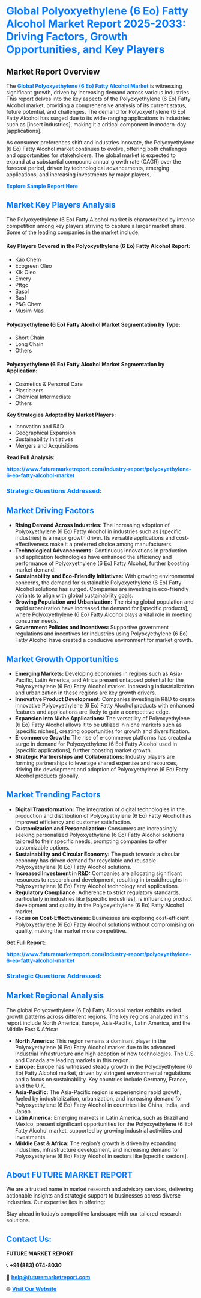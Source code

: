 <h1 style="color: #007BFF;">Global Polyoxyethylene (6 Eo) Fatty Alcohol Market Report 2025-2033: Driving Factors, Growth Opportunities, and Key Players</h1>

<section id="overview">
<h2>Market Report Overview</h2>
<p>The <a href="https://www.futuremarketreport.com/industry-report/polyoxyethylene-6-eo-fatty-alcohol-market" style="color: #007BFF; text-decoration: none;"><strong>Global Polyoxyethylene (6 Eo) Fatty Alcohol Market</strong></a> is witnessing significant growth, driven by increasing demand across various industries. This report delves into the key aspects of the Polyoxyethylene (6 Eo) Fatty Alcohol market, providing a comprehensive analysis of its current status, future potential, and challenges. The demand for Polyoxyethylene (6 Eo) Fatty Alcohol has surged due to its wide-ranging applications in industries such as [insert industries], making it a critical component in modern-day [applications].</p>
<p>As consumer preferences shift and industries innovate, the Polyoxyethylene (6 Eo) Fatty Alcohol market continues to evolve, offering both challenges and opportunities for stakeholders. The global market is expected to expand at a substantial compound annual growth rate (CAGR) over the forecast period, driven by technological advancements, emerging applications, and increasing investments by major players.</p>
</section>

<section id="overview">
<p><a href="https://www.futuremarketreport.com/request-sample/reportId=30765" style="color: #007BFF; text-decoration: none;"><strong>Explore Sample Report Here</strong></a></p>
</section>

<section id="key-players">
<h2 style="color: #007BFF;">Market Key Players Analysis</h2>
<p>The Polyoxyethylene (6 Eo) Fatty Alcohol market is characterized by intense competition among key players striving to capture a larger market share. Some of the leading companies in the market include:</p>
<h4>Key Players Covered in the Polyoxyethylene (6 Eo) Fatty Alcohol Report:</h4>
<ul><li>Kao Chem</li><li>Ecogreen Oleo</li><li>Klk Oleo</li><li>Emery</li><li>Pttgc</li><li>Sasol</li><li>Basf</li><li>P&amp;G Chem</li><li>Musim Mas</li></ul>
<h4>Polyoxyethylene (6 Eo) Fatty Alcohol Market Segmentation by Type:</h4>
<ul><li>Short Chain</li><li>Long Chain</li><li>Others</li></ul>

<h4>Polyoxyethylene (6 Eo) Fatty Alcohol Market Segmentation by Application:</h4>
<ul><li>Cosmetics &amp; Personal Care</li><li>Plasticizers</li><li>Chemical Intermediate</li><li>Others</li></ul>
<p><strong>Key Strategies Adopted by Market Players:</strong></p>
<ul>
<li>Innovation and R&D</li>
<li>Geographical Expansion</li>
<li>Sustainability Initiatives</li>
<li>Mergers and Acquisitions</li>
</ul>
</section>

<section>
<p><strong>Read Full Analysis: </strong></p><a href="https://www.futuremarketreport.com/industry-report/polyoxyethylene-6-eo-fatty-alcohol-market" style="color: #007BFF; text-decoration: none;"><strong>https://www.futuremarketreport.com/industry-report/polyoxyethylene-6-eo-fatty-alcohol-market</strong></a>
<h3 style="color: #007BFF;">Strategic Questions Addressed:</h3>
</section>

<section id="driving-factors">
<h2 style="color: #007BFF;">Market Driving Factors</h2>
<ul>
<li><strong>Rising Demand Across Industries:</strong> The increasing adoption of Polyoxyethylene (6 Eo) Fatty Alcohol in industries such as [specific industries] is a major growth driver. Its versatile applications and cost-effectiveness make it a preferred choice among manufacturers.</li>
<li><strong>Technological Advancements:</strong> Continuous innovations in production and application technologies have enhanced the efficiency and performance of Polyoxyethylene (6 Eo) Fatty Alcohol, further boosting market demand.</li>
<li><strong>Sustainability and Eco-Friendly Initiatives:</strong> With growing environmental concerns, the demand for sustainable Polyoxyethylene (6 Eo) Fatty Alcohol solutions has surged. Companies are investing in eco-friendly variants to align with global sustainability goals.</li>
<li><strong>Growing Population and Urbanization:</strong> The rising global population and rapid urbanization have increased the demand for [specific products], where Polyoxyethylene (6 Eo) Fatty Alcohol plays a vital role in meeting consumer needs.</li>
<li><strong>Government Policies and Incentives:</strong> Supportive government regulations and incentives for industries using Polyoxyethylene (6 Eo) Fatty Alcohol have created a conducive environment for market growth.</li>
</ul>
</section>

<section id="growth-opportunities">
<h2 style="color: #007BFF;">Market Growth Opportunities</h2>
<ul>
<li><strong>Emerging Markets:</strong> Developing economies in regions such as Asia-Pacific, Latin America, and Africa present untapped potential for the Polyoxyethylene (6 Eo) Fatty Alcohol market. Increasing industrialization and urbanization in these regions are key growth drivers.</li>
<li><strong>Innovative Product Development:</strong> Companies investing in R&D to create innovative Polyoxyethylene (6 Eo) Fatty Alcohol products with enhanced features and applications are likely to gain a competitive edge.</li>
<li><strong>Expansion into Niche Applications:</strong> The versatility of Polyoxyethylene (6 Eo) Fatty Alcohol allows it to be utilized in niche markets such as [specific niches], creating opportunities for growth and diversification.</li>
<li><strong>E-commerce Growth:</strong> The rise of e-commerce platforms has created a surge in demand for Polyoxyethylene (6 Eo) Fatty Alcohol used in [specific applications], further boosting market growth.</li>
<li><strong>Strategic Partnerships and Collaborations:</strong> Industry players are forming partnerships to leverage shared expertise and resources, driving the development and adoption of Polyoxyethylene (6 Eo) Fatty Alcohol products globally.</li>
</ul>
</section>

<section id="trending-factors">
<h2 style="color: #007BFF;">Market Trending Factors</h2>
<ul>
<li><strong>Digital Transformation:</strong> The integration of digital technologies in the production and distribution of Polyoxyethylene (6 Eo) Fatty Alcohol has improved efficiency and customer satisfaction.</li>
<li><strong>Customization and Personalization:</strong> Consumers are increasingly seeking personalized Polyoxyethylene (6 Eo) Fatty Alcohol solutions tailored to their specific needs, prompting companies to offer customizable options.</li>
<li><strong>Sustainability and Circular Economy:</strong> The push towards a circular economy has driven demand for recyclable and reusable Polyoxyethylene (6 Eo) Fatty Alcohol solutions.</li>
<li><strong>Increased Investment in R&D:</strong> Companies are allocating significant resources to research and development, resulting in breakthroughs in Polyoxyethylene (6 Eo) Fatty Alcohol technology and applications.</li>
<li><strong>Regulatory Compliance:</strong> Adherence to strict regulatory standards, particularly in industries like [specific industries], is influencing product development and quality in the Polyoxyethylene (6 Eo) Fatty Alcohol market.</li>
<li><strong>Focus on Cost-Effectiveness:</strong> Businesses are exploring cost-efficient Polyoxyethylene (6 Eo) Fatty Alcohol solutions without compromising on quality, making the market more competitive.</li>
</ul>
</section>

<section>
<p><strong>Get Full Report: </strong></p><a href="https://www.futuremarketreport.com/industry-report/polyoxyethylene-6-eo-fatty-alcohol-market" style="color: #007BFF; text-decoration: none;"><strong>https://www.futuremarketreport.com/industry-report/polyoxyethylene-6-eo-fatty-alcohol-market</strong></a>
<h3 style="color: #007BFF;">Strategic Questions Addressed:</h3>
</section>


<section id="regional-analysis">
<h2 style="color: #007BFF;">Market Regional Analysis</h2>
<p>The global Polyoxyethylene (6 Eo) Fatty Alcohol market exhibits varied growth patterns across different regions. The key regions analyzed in this report include North America, Europe, Asia-Pacific, Latin America, and the Middle East & Africa:</p>
<ul>
<li><strong>North America:</strong> This region remains a dominant player in the Polyoxyethylene (6 Eo) Fatty Alcohol market due to its advanced industrial infrastructure and high adoption of new technologies. The U.S. and Canada are leading markets in this region.</li>
<li><strong>Europe:</strong> Europe has witnessed steady growth in the Polyoxyethylene (6 Eo) Fatty Alcohol market, driven by stringent environmental regulations and a focus on sustainability. Key countries include Germany, France, and the U.K.</li>
<li><strong>Asia-Pacific:</strong> The Asia-Pacific region is experiencing rapid growth, fueled by industrialization, urbanization, and increasing demand for Polyoxyethylene (6 Eo) Fatty Alcohol in countries like China, India, and Japan.</li>
<li><strong>Latin America:</strong> Emerging markets in Latin America, such as Brazil and Mexico, present significant opportunities for the Polyoxyethylene (6 Eo) Fatty Alcohol market, supported by growing industrial activities and investments.</li>
<li><strong>Middle East & Africa:</strong> The region’s growth is driven by expanding industries, infrastructure development, and increasing demand for Polyoxyethylene (6 Eo) Fatty Alcohol in sectors like [specific sectors].</li>
</ul>
</section>

<footer>
<h2 style="color: #007BFF;">About FUTURE MARKET REPORT</h2>
<p>We are a trusted name in market research and advisory services, delivering actionable insights and strategic support to businesses across diverse industries. Our expertise lies in offering:</p>

<p>Stay ahead in today’s competitive landscape with our tailored research solutions.</p>

<h2 style="color: #007BFF;">Contact Us:</h2>
<p><strong>FUTURE MARKET REPORT</strong></p>
<p>📞 <strong>+91 (883) 074-8030</strong></p>
<p>📧 <strong><a href="mailto:help@futuremarketreport.com" style="color: #007BFF;">help@futuremarketreport.com</a></strong></p>
<p>🌐 <strong><a href="https://www.futuremarketreport.com/" style="color: #007BFF;">Visit Our Website</a></strong></p>
</footer>